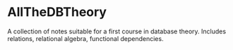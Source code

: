 AllTheDBTheory
==============

A collection of notes suitable for a first course in database theory.  Includes relations, relational algebra, functional dependencies.